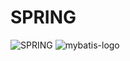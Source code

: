 
# SPRING

![SPRING](https://user-images.githubusercontent.com/104181668/174218535-a1900b2f-9a27-4c40-bd11-32506c695388.png)
![mybatis-logo](https://user-images.githubusercontent.com/104181668/174218554-775de8e0-6f92-477a-abd2-9e5ce535046a.png)

